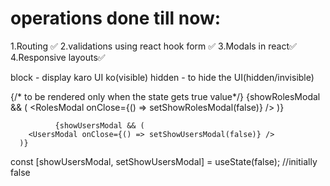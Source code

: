 # operations done till now:

1.Routing ✅
2.validations using react hook form ✅
3.Modals in react✅
4.Responsive layouts✅

block - display karo UI ko(visible)
hidden - to hide the UI(hidden/invisible)


 {/* <RolesModal/>  to be rendered only when the state gets true value*/}
          {showRolesModal && (
            <RolesModal onClose={() => setShowRolesModal(false)} />
          )}

              {showUsersModal && (
        <UsersModal onClose={() => setShowUsersModal(false)} />
      )}

  const [showUsersModal, setShowUsersModal] = useState(false); //initially false
